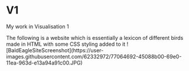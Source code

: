 # V1
<p>My work in Visualisation 1 </p>
The following is a website which is essentially a lexicon of different birds made in HTML with some CSS styling added to it
![BaldEagleSiteScreenshot](https://user-images.githubusercontent.com/62332972/77064692-45088b00-69e0-11ea-963d-e13a94a91c00.JPG)

